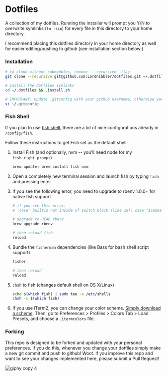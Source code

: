 # Dotfiles

A collection of my dotfiles. Running the installer will prompt you Y/N to overwrite symlinks (`ln -sin`) for every file in this directory to your home directory.

I recommend placing this dotfiles directory in your home directory as well for easier editing/pushing to github (see installation section below:)

### Installation

```sh
# to clone without submodules, remove `--recursive` flag
git clone --recursive git@github.com:Lordnibbler/dotfiles.git ~/.dotfiles

# install the dotfiles symlinks
cd ~/.dotfiles && .install.sh

# IMPORTANT: Update .gitconfig with your github username, otherwise you will be committing as me!
vi ~/.gitconfig
```

### Fish Shell

If you plan to use [fish shell](http://fishshell.com/), there are a lot of nice configurations already in `/config/fish`.

Follow these instructions to get Fish set as the default shell:

1. Install Fish (and optionally, nvm -- you'll need node for my `fish_right_prompt`)
    ```sh
    brew update; brew install fish nvm
    ```

1. Open a completely new terminal session and launch fish by typing `fish` and pressing enter

1. If you see the following error, you need to upgrade to rbenv 1.0.0+ for native fish support

    ```sh
    # if you see this error:
    # 'case' builtin not inside of switch block (line 10): case "$command"

    # upgrade to HEAD rbenv
    brew upgrade rbenv

    # then reload fish
    reload
    ```

1. Bundle the `fisherman` dependencies (like Bass for bash shell script support)
    ```sh
    fisher

    # then reload
    reload
    ```

1. `chsh` to fish (changes default shell on OS X/Linux)
    ```sh
    echo $(which fish) | sudo tee -a /etc/shells
    chsh -s $(which fish)
    ```

1. If you use iTerm2, you can change your color scheme. [Simply download a scheme](https://github.com/mbadolato/iTerm2-Color-Schemes/tree/master/schemes). Then, go to Preferences > Profiles > Colors Tab > Load Presets, and choose a `.itermcolors` file.

### Forking

This repo is designed to be forked and updated with your personal preferences. If you do this, whenever you change your dotfiles simply make a new git commit and push to github!  Woot. If you improve this repo and want to see your changes implemented here, please submit a Pull Request!

![giphy copy 4](https://cloud.githubusercontent.com/assets/199422/6795973/dea0cf34-d1a6-11e4-90d8-0160d348059c.gif)
